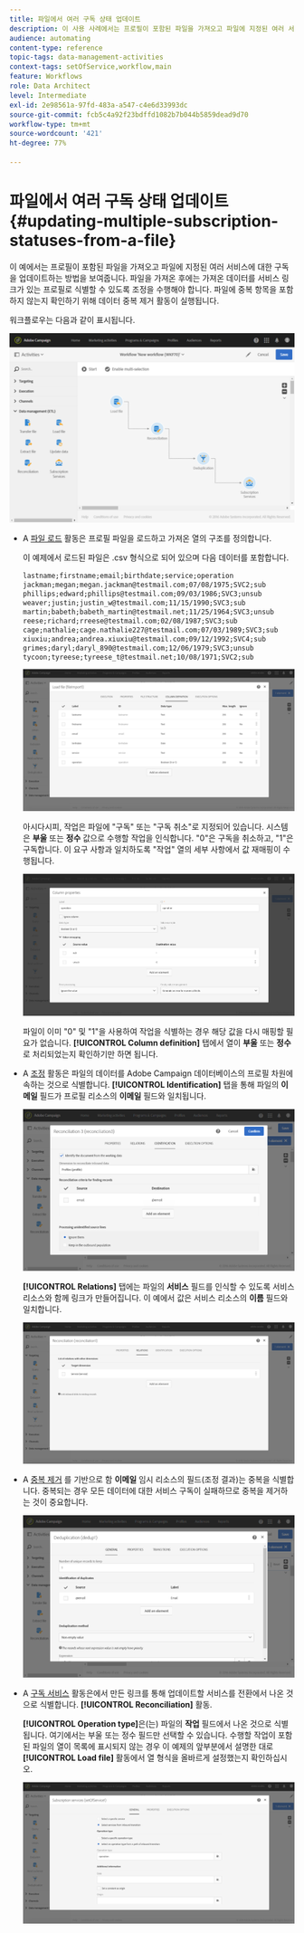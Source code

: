 ```yaml
---
title: 파일에서 여러 구독 상태 업데이트
description: 이 사용 사례에서는 프로필이 포함된 파일을 가져오고 파일에 지정된 여러 서비스에 대한 구독을 업데이트하는 방법을 보여줍니다.
audience: automating
content-type: reference
topic-tags: data-management-activities
context-tags: setOfService,workflow,main
feature: Workflows
role: Data Architect
level: Intermediate
exl-id: 2e98561a-97fd-483a-a547-c4e6d33993dc
source-git-commit: fcb5c4a92f23bdffd1082b7b044b5859dead9d70
workflow-type: tm+mt
source-wordcount: '421'
ht-degree: 77%

---
```


# 파일에서 여러 구독 상태 업데이트 {#updating-multiple-subscription-statuses-from-a-file}

이 예에서는 프로필이 포함된 파일을 가져오고 파일에 지정된 여러 서비스에 대한 구독을 업데이트하는 방법을 보여줍니다. 파일을 가져온 후에는 가져온 데이터를 서비스 링크가 있는 프로필로 식별할 수 있도록 조정을 수행해야 합니다. 파일에 중복 항목을 포함하지 않는지 확인하기 위해 데이터 중복 제거 활동이 실행됩니다.

워크플로우는 다음과 같이 표시됩니다.

![](assets/subscription_activity_example1.png)

* A [파일 로드](../../automating/using/load-file.md) 활동은 프로필 파일을 로드하고 가져온 열의 구조를 정의합니다.

  이 예제에서 로드된 파일은 .csv 형식으로 되어 있으며 다음 데이터를 포함합니다.

  ```
  lastname;firstname;email;birthdate;service;operation
  jackman;megan;megan.jackman@testmail.com;07/08/1975;SVC2;sub
  phillips;edward;phillips@testmail.com;09/03/1986;SVC3;unsub
  weaver;justin;justin_w@testmail.com;11/15/1990;SVC3;sub
  martin;babeth;babeth_martin@testmail.net;11/25/1964;SVC3;unsub
  reese;richard;rreese@testmail.com;02/08/1987;SVC3;sub
  cage;nathalie;cage.nathalie227@testmail.com;07/03/1989;SVC3;sub
  xiuxiu;andrea;andrea.xiuxiu@testmail.com;09/12/1992;SVC4;sub
  grimes;daryl;daryl_890@testmail.com;12/06/1979;SVC3;unsub
  tycoon;tyreese;tyreese_t@testmail.net;10/08/1971;SVC2;sub
  ```

  ![](assets/subscription_example_load_file.png)

  아시다시피, 작업은 파일에 &quot;구독&quot; 또는 &quot;구독 취소&quot;로 지정되어 있습니다. 시스템은 **부울** 또는 **정수** 값으로 수행할 작업을 인식합니다. &quot;0&quot;은 구독을 취소하고, &quot;1&quot;은 구독합니다. 이 요구 사항과 일치하도록 &quot;작업&quot; 열의 세부 사항에서 값 재매핑이 수행됩니다.

  ![](assets/subscription_example_remapping.png)

  파일이 이미 &quot;0&quot; 및 &quot;1&quot;을 사용하여 작업을 식별하는 경우 해당 값을 다시 매핑할 필요가 없습니다. **[!UICONTROL Column definition]** 탭에서 열이 **부울** 또는 **정수**&#x200B;로 처리되었는지 확인하기만 하면 됩니다.

* A [조정](../../automating/using/reconciliation.md) 활동은 파일의 데이터를 Adobe Campaign 데이터베이스의 프로필 차원에 속하는 것으로 식별합니다. **[!UICONTROL Identification]** 탭을 통해 파일의 **이메일** 필드가 프로필 리소스의 **이메일** 필드와 일치됩니다.

  ![](assets/subscription_activity_example3.png)

  **[!UICONTROL Relations]** 탭에는 파일의 **서비스** 필드를 인식할 수 있도록 서비스 리소스와 함께 링크가 만들어집니다. 이 예에서 값은 서비스 리소스의 **이름** 필드와 일치합니다.

  ![](assets/subscription_example_service_relation.png)

* A [중복 제거](../../automating/using/deduplication.md) 를 기반으로 함 **이메일** 임시 리소스의 필드(조정 결과)는 중복을 식별합니다. 중복되는 경우 모든 데이터에 대한 서비스 구독이 실패하므로 중복을 제거하는 것이 중요합니다.

  ![](assets/subscription_activity_example5.png)

* A [구독 서비스](../../automating/using/subscription-services.md) 활동은에서 만든 링크를 통해 업데이트할 서비스를 전환에서 나온 것으로 식별합니다. **[!UICONTROL Reconciliation]** 활동.

  **[!UICONTROL Operation type]**&#x200B;은(는) 파일의 **작업** 필드에서 나온 것으로 식별됩니다. 여기에서는 부울 또는 정수 필드만 선택할 수 있습니다. 수행할 작업이 포함된 파일의 열이 목록에 표시되지 않는 경우 이 예제의 앞부분에서 설명한 대로 **[!UICONTROL Load file]** 활동에서 열 형식을 올바르게 설정했는지 확인하십시오.

  ![](assets/subscription_activity_example_from_file.png)
